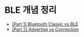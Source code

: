 # BLE 개념 정리

- [[Part 1] Bluetooth Classic vs BLE](https://apple-sushi-c42.notion.site/15ecef5d64dd80de9c91cb7779e27246)
- [[Part 2] Advertise vs Connection](https://apple-sushi-c42.notion.site/15ecef5d64dd80de9c91cb7779e27246)
